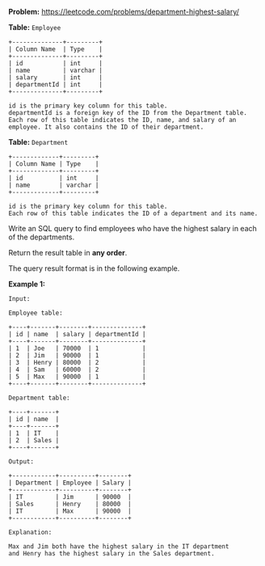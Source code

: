 **Problem:** https://leetcode.com/problems/department-highest-salary/

**Table:** `Employee`

```
+--------------+---------+
| Column Name  | Type    |
+--------------+---------+
| id           | int     |
| name         | varchar |
| salary       | int     |
| departmentId | int     |
+--------------+---------+

id is the primary key column for this table.
departmentId is a foreign key of the ID from the Department table.
Each row of this table indicates the ID, name, and salary of an employee. It also contains the ID of their department.
```

**Table:** `Department`

```
+-------------+---------+
| Column Name | Type    |
+-------------+---------+
| id          | int     |
| name        | varchar |
+-------------+---------+

id is the primary key column for this table.
Each row of this table indicates the ID of a department and its name.
```

Write an SQL query to find employees who have the highest salary in each of the departments.

Return the result table in **any order**.

The query result format is in the following example.

**Example 1:**

```
Input: 

Employee table:

+----+-------+--------+--------------+
| id | name  | salary | departmentId |
+----+-------+--------+--------------+
| 1  | Joe   | 70000  | 1            |
| 2  | Jim   | 90000  | 1            |
| 3  | Henry | 80000  | 2            |
| 4  | Sam   | 60000  | 2            |
| 5  | Max   | 90000  | 1            |
+----+-------+--------+--------------+

Department table:

+----+-------+
| id | name  |
+----+-------+
| 1  | IT    |
| 2  | Sales |
+----+-------+

Output: 

+------------+----------+--------+
| Department | Employee | Salary |
+------------+----------+--------+
| IT         | Jim      | 90000  |
| Sales      | Henry    | 80000  |
| IT         | Max      | 90000  |
+------------+----------+--------+

Explanation: 

Max and Jim both have the highest salary in the IT department 
and Henry has the highest salary in the Sales department.
```
